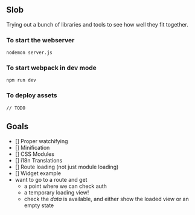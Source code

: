 ## Slob

Trying out a bunch of libraries and tools to see how well they fit together.

### To start the webserver

```
nodemon server.js
```

### To start webpack in dev mode

```
npm run dev
```

### To deploy assets

```
// TODO
```


## Goals

- [] Proper watchifying
- [] Minification
- [] CSS Modules
- [] i18n Translations
- [] Route loading (not just module loading)
- [] Widget example
- want to go to a route and get
  - a point where we can check auth
  - a temporary loading view!
  - check the _data_ is available, and either show the loaded view or an empty state

